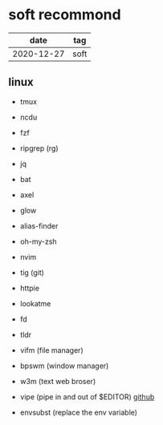 # soft recommond

|    date    | tag  |
|    ---     | ---  |
| 2020-12-27 | soft |

## linux

- tmux
- ncdu
- fzf
- ripgrep (rg)
- jq
- bat
- axel
- glow
- alias-finder
- oh-my-zsh
- nvim
- tig (git)
- httpie
- lookatme
- fd
- tldr
- vifm (file manager)
- bpswm (window manager)
- w3m (text web broser)

- vipe (pipe in and out of $EDITOR) [github](https://github.com/juliangruber/vipe)
- envsubst (replace the env variable)
